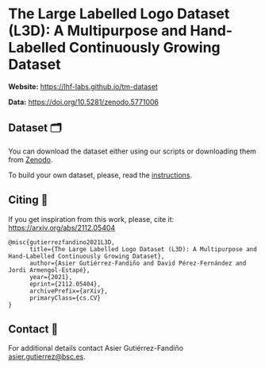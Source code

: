 # The Large Labelled Logo Dataset (L3D): A Multipurpose and Hand-Labelled Continuously Growing Dataset 

**Website:** https://lhf-labs.github.io/tm-dataset

**Data:** https://doi.org/10.5281/zenodo.5771006
 
## Dataset 🗂️

You can download the dataset either using our scripts or downloading them from [Zenodo](https://doi.org/10.5281/zenodo.5771006).

To build your own dataset, please, read the [instructions](https://github.com/lhf-labs/tm-dataset/blob/main/instructions.md).

## Citing 📣
If you get inspiration from this work, please, cite it: https://arxiv.org/abs/2112.05404
```
@misc{gutierrezfandino2021L3D,
      title={The Large Labelled Logo Dataset (L3D): A Multipurpose and Hand-Labelled Continuously Growing Dataset}, 
      author={Asier Gutiérrez-Fandiño and David Pérez-Fernández and Jordi Armengol-Estapé},
      year={2021},
      eprint={2112.05404},
      archivePrefix={arXiv},
      primaryClass={cs.CV}
}
```

## Contact 📧
For additional details contact Asier Gutiérrez-Fandiño <asier.gutierrez@bsc.es>.
